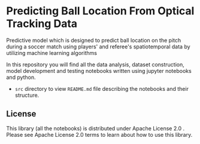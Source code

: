 # Predicting Ball Location From Optical Tracking Data

Predictive model which is designed to predict ball location on the pitch during a soccer match using players' and referee's spatiotemporal data by utilizing machine learning algorithms

In this repository you will find all the data analysis, dataset construction, model development and testing notebooks written using jupyter notebooks and python.

* `src` directory to view `README.md` file describing the notebooks and their structure.

## License
This library (all the notebooks) is distributed under Apache License 2.0 . Please see Apache License 2.0 terms to learn about how to use this library.
